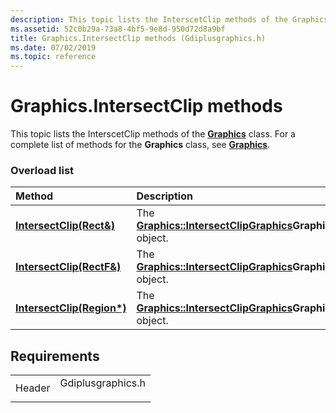 ```yaml
---
description: This topic lists the InterscetClip methods of the Graphics class. For a complete list of methods for the Graphics class, see Graphics.
ms.assetid: 52c0b29a-73a8-4bf5-9e8d-950d72d8a9bf
title: Graphics.IntersectClip methods (Gdiplusgraphics.h)
ms.date: 07/02/2019
ms.topic: reference
---
```


# Graphics.IntersectClip methods

This topic lists the InterscetClip methods of the [**Graphics**](/windows/win32/api/gdiplusgraphics/nl-gdiplusgraphics-graphics) class. For a complete list of methods for the **Graphics** class, see [**Graphics**](/windows/win32/api/gdiplusgraphics/nl-gdiplusgraphics-graphics).

### Overload list



| Method                                                                             | Description                                                                                                                                                              |
|:-----------------------------------------------------------------------------------|:-------------------------------------------------------------------------------------------------------------------------------------------------------------------------|
| [**IntersectClip(Rect&)**](/windows/win32/api/gdiplusgraphics/nf-gdiplusgraphics-graphics-intersectclip(inconstrect_))   | The [**Graphics::IntersectClip**](/windows/win32/api/gdiplusgraphics/nf-gdiplusgraphics-graphics-intersectclip(inconstrect_))[**Graphics**](/windows/win32/api/gdiplusgraphics/nl-gdiplusgraphics-graphics)**Graphics** object.<br/>  |
| [**IntersectClip(RectF&)**](/previous-versions//ms535945(v=vs.85)) | The [**Graphics::IntersectClip**](/previous-versions//ms535945(v=vs.85))[**Graphics**](/windows/win32/api/gdiplusgraphics/nl-gdiplusgraphics-graphics)**Graphics** object.<br/> |
| [**IntersectClip(Region\*)**](/windows/win32/api/gdiplusgraphics/nf-gdiplusgraphics-graphics-intersectclip(inconstregion))   | The [**Graphics::IntersectClip**](/windows/win32/api/gdiplusgraphics/nf-gdiplusgraphics-graphics-intersectclip(inconstregion))[**Graphics**](/windows/win32/api/gdiplusgraphics/nl-gdiplusgraphics-graphics)**Graphics** object.<br/>     |



## Requirements



|                   |                                                                                              |
|-------------------|----------------------------------------------------------------------------------------------|
| Header<br/> | <dl> <dt>Gdiplusgraphics.h</dt> </dl> |



 

 
